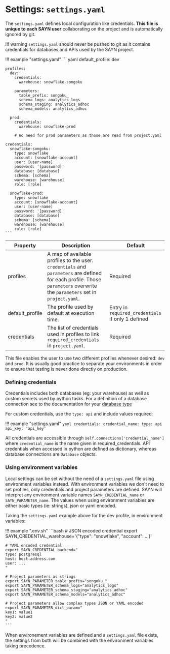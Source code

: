 # Settings: `settings.yaml`

The `settings.yaml` defines local configuration like credentials. **This file is unique to each SAYN user**
collaborating on the project and is automatically ignored by git.

!!! warning
    `settings.yaml` should never be pushed to git as it contains credentials for
    databases and APIs used by the SAYN project.

!!! example "settings.yaml"
    ``` yaml
    default_profile: dev

    profiles:
      dev:
        credentials:
          warehouse: snowflake-songoku

        parameters:
          table_prefix: songoku_
          schema_logs: analytics_logs
          schema_staging: analytics_adhoc
          schema_models: analytics_adhoc

      prod:
        credentials:
          warehouse: snowflake-prod

        # no need for prod parameters as those are read from project.yaml

    credentials:
      snowflake-songoku:
        type: snowflake
        account: [snowflake-account]
        user: [user-name]
        password: '[password]'
        database: [database]
        schema: [schema]
        warehouse: [warehouse]
        role: [role]

      snowflake-prod:
        type: snowflake
        account: [snowflake-account]
        user: [user-name]
        password: '[password]'
        database: [database]
        schema: [schema]
        warehouse: [warehouse]
        role: [role]
    ```

| Property | Description | Default |
| -------- | ----------- | -------- |
| profiles | A map of available profiles to the user. `credentials` and `parameters` are defined for each profile. Those `parameters` overwrite the `parameters` set in `project.yaml`. | Required |
| default_profile | The profile used by default at execution time. | Entry in `required_credentials` if only 1 defined |
| credentials | The list of credentials used in profiles to link `required_credentials` in `project.yaml`. | Required |

This file enables the user to use two different profiles whenever desired: `dev` and `prod`. It is
usually good practice to separate your environments in order to ensure that testing is never done directly
on production.

### Defining credentials

Credentials includes both databases (eg: your warehouse) as well as custom secrets used by python tasks.
For a definition of a database connection see to the documentation for your
[database type](../databases/overview.md)

For custom credentials, use the `type: api` and include values required:

!!! example "settings.yaml"
    ```yaml
    credentials:
      credential_name:
        type: api
        api_key: 'api_key'
    ```

All credentials are accessible through `self.connections['credential_name']` where `credential_name` is the
name given in required_credentials. API credentials when accessed in python are defined as dictionary,
whereas database connections are `Database` objects.

### Using environment variables

Local settings can be set without the need of a `settings.yaml` file using environment variables instead.
With environment variables we don't need to set profiles, only credentials and project parameters are
defined. SAYN will interpret any environment variable names `SAYN_CREDENTIAL_name` or `SAYN_PARAMETER_name`.
The values when using environment variables are either basic types (ie: strings), json or yaml encoded.

Taking the `settings.yaml` example above for the dev profile, in environment variables:

!!! example ".env.sh"
    ```bash
    # JSON encoded credential
    export SAYN_CREDENTIAL_warehouse='{"type": "snowflake", "account": ...}'

    # YAML encoded credential
    export SAYN_CREDENTIAL_backend="
    type: postgresql
    host: host.address.com
    user: ...
    "

    # Project parameters as strings
    export SAYN_PARAMETER_table_prefix="songoku_"
    export SAYN_PARAMETER_schema_logs="analytics_logs"
    export SAYN_PARAMETER_schema_staging="analytics_adhoc"
    export SAYN_PARAMETER_schema_models="analytics_adhoc"

    # Project parameters allow complex types JSON or YAML encoded
    export SAYN_PARAMETER_dict_param="
    key1: value1
    key2: value2
    "
    ```

When environement variables are defined and a `settings.yaml` file exists, the settings from both will
be combined with the environment variables taking precedence.
